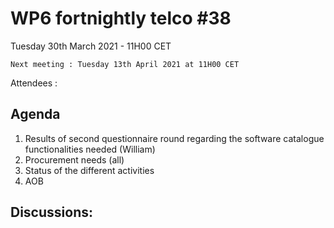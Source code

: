 #  WP6 fortnightly telco #38

Tuesday 30th March 2021 - 11H00 CET

	Next meeting : Tuesday 13th April 2021 at 11H00 CET

Attendees :  



## Agenda

1. Results of second questionnaire round regarding the software catalogue functionalities needed (William)
2. Procurement needs (all)  
3. Status of the different activities
4. AOB
## Discussions:

